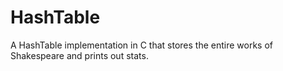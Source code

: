# HashTable
A HashTable implementation in C that stores the entire works of Shakespeare and prints out stats.
